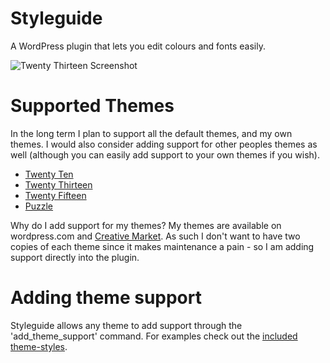 Styleguide
==========

A WordPress plugin that lets you edit colours and fonts easily.

![Twenty Thirteen Screenshot](https://github.com/binarymoon/syleguide/raw/master/screenshots/screenshot-1.png)

# Supported Themes

In the long term I plan to support all the default themes, and my own themes. I would also consider adding support for other peoples themes as well (although you can easily add support to your own themes if you wish).

* [Twenty Ten](https://wordpress.org/themes/twentyten)
* [Twenty Thirteen](https://wordpress.org/themes/twentythirteen)
* [Twenty Fifteen](https://wordpress.org/themes/twentyfifteen)
* [Puzzle](https://creativemarket.com/BinaryMoon/108641-Puzzle-Responsive-WordPress-Theme?u=BinaryMoon)

Why do I add support for my themes? My themes are available on wordpress.com and <a href="https://creativemarket.com/BinaryMoon?u=BinaryMoon">Creative Market</a>. As such I don't want to have two copies of each theme since it makes maintenance a pain - so I am adding support directly into the plugin.

# Adding theme support

Styleguide allows any theme to add support through the 'add_theme_support' command. For examples check out the [included theme-styles](https://github.com/BinaryMoon/styleguide/tree/master/theme-styles).